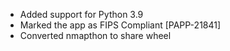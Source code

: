 * Added support for Python 3.9
* Marked the app as FIPS Compliant [PAPP-21841]
* Converted nmapthon to share wheel